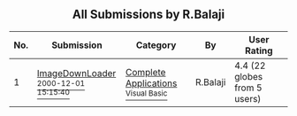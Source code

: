 ﻿<div align="center">

## All Submissions by R\.Balaji

</div>

No.  | Submission | Category | By   | User Rating
---- | ---------- | -------- | ---- | -----------
1 | [ImageDownLoader<br /><sup>2000-12-01 15:15:40</sup>](https://github.com/Planet-Source-Code/r-balaji-imagedownloader__1-13240) | [Complete Applications<br /><sup>Visual Basic</sup>](../ByCategory/complete-applications__1-27.md) | R\.Balaji | 4.4 (22 globes from 5 users)
